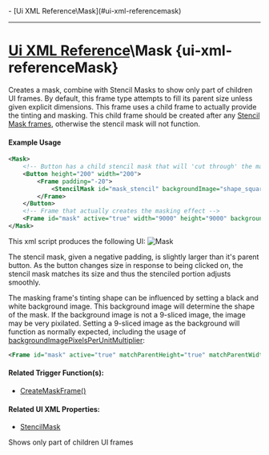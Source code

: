 <div id="toc" markdown="1">
- [Ui XML Reference\Mask](#ui-xml-referencemask)

</div>

***

# [Ui XML Reference](Ui-XML)\\Mask {ui-xml-referenceMask}

[](overview-start)

Creates a mask, combine with Stencil Masks to show only part of children UI frames. By default, this frame type attempts to fill its parent size unless given explicit dimensions. This frame uses a child frame to actually provide the tinting and masking. This child frame should be created after any [Stencil Mask frames](Trigger-API-Reference-DCEI-Functions-Custom-UI#transform-createstencilmaskframetransform-parent), otherwise the stencil mask will not function.

#### Example Usage
[](example-usage-start)
```xml
<Mask>
    <!-- Button has a child stencil mask that will 'cut through' the masking frame's effect -->
    <Button height="200" width="200">
        <Frame padding="-20">
            <StencilMask id="mask_stencil" backgroundImage="shape_square_32x32" matchParentWidth="true" matchParentHeight="true" />
        </Frame>
    </Button>
    <!-- Frame that actually creates the masking effect -->
    <Frame id="mask" active="true" width="9000" height="9000" backgroundImageColor="r: 0, g: 0, b: 0, a: 0.45" />
</Mask>
```
This xml script produces the following UI:
![Mask](https://user-images.githubusercontent.com/34138206/147840463-2b9ebb37-1f91-449d-858a-794621edd077.gif)

The stencil mask, given a negative padding, is slightly larger than it's parent button. As the button changes size in response to being clicked on, the stencil mask matches its size and thus the stenciled portion adjusts smoothly.

The masking frame's tinting shape can be influenced by setting a black and white background image. This background image will determine the shape of the mask. If the background image is not a 9-sliced image, the image may be very pixilated. Setting a 9-sliced image as the background will function as normally expected, including the usage of [backgroundImagePixelsPerUnitMultiplier](Ui-XML-CommonAttributes#backgroundimagepixelsperunitmultiplier):
```xml
<Frame id="mask" active="true" matchParentHeight="true" matchParentWidth="true" backgroundImageColor="r: 0, g: 0, b: 0, a: 0.45" backgroundImagePixelsPerUnitMultiplier="0.1" backgroundImage="shape_round_12" />
```
[](example-usage-end)

[](extra-section-start)
#### Related Trigger Function(s):
- [CreateMaskFrame()](Trigger-API-Reference-DCEI-Functions-Custom-UI#transform-createmaskframetransform-parent)

#### Related UI XML Properties:
- [StencilMask](Ui-XML-StencilMask)
[](extra-section-end)

[](overview-end)

Shows only part of children UI frames

